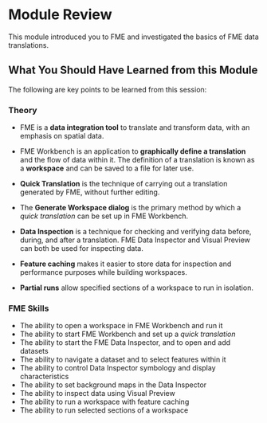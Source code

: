 # Module Review #

This module introduced you to FME and investigated the basics of FME data translations.

## What You Should Have Learned from this Module ##

The following are key points to be learned from this session:

### Theory ###

- FME is a **data integration tool** to translate and transform data, with an emphasis on spatial data.

- FME Workbench is an application to **graphically define a translation** and the flow of data within it. The definition of a translation is known as a **workspace** and can be saved to a file for later use.

- **Quick Translation** is the technique of carrying out a translation generated by FME, without further editing.

- The **Generate Workspace dialog** is the primary method by which a *quick translation* can be set up in FME Workbench.

- **Data Inspection** is a technique for checking and verifying data before, during, and after a translation. FME Data Inspector and Visual Preview can both be used for inspecting data.

- **Feature caching** makes it easier to store data for inspection and performance purposes while building workspaces.

- **Partial runs** allow specified sections of a workspace to run in isolation.


### FME Skills ###

- The ability to open a workspace in FME Workbench and run it
- The ability to start FME Workbench and set up a *quick translation*
- The ability to start the FME Data Inspector, and to open and add datasets
- The ability to navigate a dataset and to select features within it
- The ability to control Data Inspector symbology and display characteristics
- The ability to set background maps in the Data Inspector
- The ability to inspect data using Visual Preview
- The ability to run a workspace with feature caching
- The ability to run selected sections of a workspace
